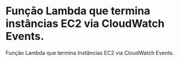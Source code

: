 # Função Lambda que termina instâncias EC2 via CloudWatch Events.

Função Lambda que termina Instâncias EC2 via CloudWatch Events.

